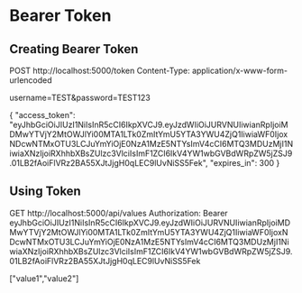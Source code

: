 # Bearer Token
## Creating Bearer Token
POST http://localhost:5000/token
Content-Type: application/x-www-form-urlencoded

username=TEST&password=TEST123


{
  "access_token": "eyJhbGciOiJIUzI1NiIsInR5cCI6IkpXVCJ9.eyJzdWIiOiJURVNUIiwianRpIjoiMDMwYTVjY2MtOWJlYi00MTA1LTk0ZmItYmU5YTA3YWU4ZjQ1IiwiaWF0IjoxNDcwNTMxOTU3LCJuYmYiOjE0NzA1MzE5NTYsImV4cCI6MTQ3MDUzMjI1NiwiaXNzIjoiRXhhbXBsZUlzc3VlciIsImF1ZCI6IkV4YW1wbGVBdWRpZW5jZSJ9.01LB2fAoiFlVRz2BA55XJtJjgH0qLEC9lUvNiSS5Fek",
  "expires_in": 300
}

## Using Token
GET http://localhost:5000/api/values
Authorization: Bearer eyJhbGciOiJIUzI1NiIsInR5cCI6IkpXVCJ9.eyJzdWIiOiJURVNUIiwianRpIjoiMDMwYTVjY2MtOWJlYi00MTA1LTk0ZmItYmU5YTA3YWU4ZjQ1IiwiaWF0IjoxNDcwNTMxOTU3LCJuYmYiOjE0NzA1MzE5NTYsImV4cCI6MTQ3MDUzMjI1NiwiaXNzIjoiRXhhbXBsZUlzc3VlciIsImF1ZCI6IkV4YW1wbGVBdWRpZW5jZSJ9.01LB2fAoiFlVRz2BA55XJtJjgH0qLEC9lUvNiSS5Fek

["value1","value2"]